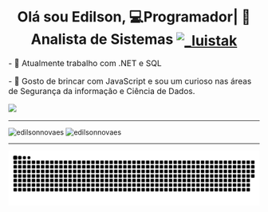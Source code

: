 <h1 align="center">
  Olá sou Edilson, 💻Programador| 📝Analista de Sistemas 
  <a href="https://www.newconsoftware.com.br" target="blank"><img align="center" src="https://www.newconsoftware.com.br/newcon/site/templates/newcon/images/logo.png" alt="_luistak" height="40" width="110" /></a>
</h1>

<p align="left" style="font-size: 1rem;">
  - 🔭 Atualmente trabalho com .NET e SQL
</p>
<p align="left" style="font-size: 1rem;">
  - 🌱 Gosto de brincar com JavaScript e sou um curioso nas áreas de Segurança da informação e Ciência de Dados.
</p>

<p align="left">
<a href="https://www.linkedin.com/in/edilson-novaes-18274b8b/" target="_blank"><img src="https://img.shields.io/badge/-LinkedIn-%230077B5?style=for-the-badge&logo=linkedin&logoColor=white" target="_blank"></a> 
</p>


<hr />
<p align="left"> 
  <img src="https://github-readme-stats.vercel.app/api?username=edilsonnovaes&show_icons=true" alt="edilsonnovaes" /> 
  <img src="https://github-readme-stats.vercel.app/api/top-langs/?username=edilsonnovaes&layout=compact&langs_count=16" alt="edilsonnovaes" />
</p>

<hr />
  
  ![Snake Animation](https://github.com/edilsonnovaes/edilsonnovaes/blob/output/github-contribution-grid-snake.svg)

